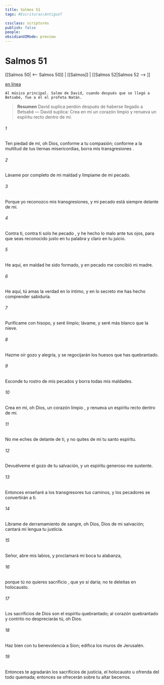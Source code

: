 ```yaml
---
title: Salmos 51
tags: #Escrituras\AntiguoT

cssclass: scriptures
publish: false
people:
obsidianUIMode: preview
---
```


# Salmos 51
[[Salmos 50| <-- Salmos 50]] | [[Salmos]] | [[Salmos 52|Salmos 52 --> ]]

[en línea](https://churchofjesuschrist.org/study/scriptures/ot/ps/51?lang=spa)

```
Al músico principal. Salmo de David, cuando después que se llegó a Betsabé, fue a él el profeta Natán.
```

> __Resumen__
David suplica perdón después de haberse llegado a Betsabé — David suplica: Crea en mí un corazón limpio y renueva un espíritu recto dentro de mí.

###### 1 
Ten 
piedad
 de mí, oh Dios, conforme a tu compasión;
conforme a la multitud de tus tiernas misericordias,
borra mis 
transgresiones
.

###### 2 
Lávame
 por completo de mi maldad
y límpiame de mi pecado.

###### 3 
Porque yo 
reconozco
 mis transgresiones,
y mi pecado está siempre delante de mí.

###### 4 
Contra ti, contra ti solo he 
pecado
,
y he hecho lo malo ante tus ojos,
para que seas reconocido justo en tu palabra
y claro en tu juicio.

###### 5 
He aquí, en maldad he sido formado,
y en pecado me 
concibió
 mi madre.

###### 6 
He aquí, tú amas la verdad en lo íntimo,
y en lo secreto me has hecho comprender sabiduría.

###### 7 
Purifícame con hisopo, y seré limpio;
lávame, y seré más blanco que la nieve.

###### 8 
Hazme oír gozo y alegría,
y se regocijarán los huesos que has quebrantado.

###### 9 
Esconde tu rostro de mis pecados
y 
borra
 todas mis maldades.

###### 10 
Crea en mí, oh Dios, un corazón 
limpio
,
y renueva un espíritu recto dentro de mí.

###### 11 
No me eches de 
delante
 de ti,
y no quites de mí tu santo espíritu.

###### 12 
Devuélveme el gozo de tu salvación,
y un espíritu generoso me sustente.

###### 13 
Entonces
 enseñaré a los transgresores tus caminos,
y los pecadores se 
convertirán
 a ti.

###### 14 
Líbrame de derramamiento de sangre, oh Dios,
Dios de mi salvación;
cantará mi lengua tu justicia.

###### 15 
Señor, abre mis labios,
y proclamará mi boca tu alabanza,

###### 16 
porque tú no quieres 
sacrificio
, que yo sí daría;
no te deleitas en holocausto.

###### 17 
Los sacrificios de Dios son el espíritu quebrantado;
al 
corazón
 quebrantado y contrito no despreciarás tú, oh Dios.

###### 18 
Haz bien con tu benevolencia a Sion;
edifica los muros de Jerusalén.

###### 19 
Entonces te agradarán los sacrificios de justicia,
el holocausto u ofrenda del todo quemada;
entonces se ofrecerán sobre tu altar becerros.


